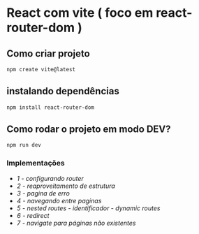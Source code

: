 # React com vite ( foco em react-router-dom )

## Como criar projeto

```sh
npm create vite@latest
```

## instalando dependências

```sh
npm install react-router-dom
```

## Como rodar o projeto em modo DEV?

```sh
npm run dev
```

### Implementações

 - _1 - configurando router_
 - _2 - reaproveitamento de estrutura_
 - _3 - pagina de erro_
 - _4 - navegando entre paginas_
 - _5 - nested routes - identificador - dynamic routes_
 - _6 - redirect_
 - _7 - navigate para páginas não existentes_